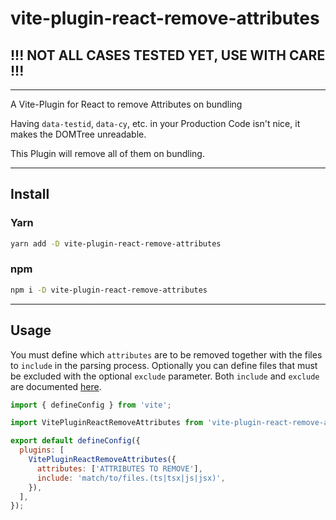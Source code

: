 # vite-plugin-react-remove-attributes

## !!! NOT ALL CASES TESTED YET, USE WITH CARE !!!

---

A Vite-Plugin for React to remove Attributes on bundling

Having `data-testid`, `data-cy`, etc. in your Production Code isn't nice, it makes the DOMTree unreadable.

This Plugin will remove all of them on bundling.

---

## Install

### Yarn

```sh
yarn add -D vite-plugin-react-remove-attributes
```

### npm

```sh
npm i -D vite-plugin-react-remove-attributes
```

---

## Usage

You must define which `attributes` are to be removed together with the files to `include` in the parsing process. Optionally you can define files that must be excluded with the optional `exclude` parameter. Both `include` and `exclude` are documented [here](https://github.com/rollup/plugins/tree/master/packages/pluginutils#createfilter).

```js
import { defineConfig } from 'vite';

import VitePluginReactRemoveAttributes from 'vite-plugin-react-remove-attributes';

export default defineConfig({
  plugins: [
    VitePluginReactRemoveAttributes({
      attributes: ['ATTRIBUTES TO REMOVE'],
      include: 'match/to/files.(ts|tsx|js|jsx)',
    }),
  ],
});
```
